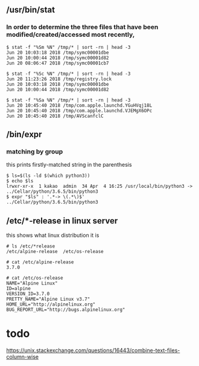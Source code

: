 ## /usr/bin/stat
### In order to determine the three files that have been modified/created/accessed most recently,
```console
$ stat -f "%Sm %N" /tmp/* | sort -rn | head -3
Jun 20 10:03:18 2018 /tmp/symc00001dbe
Jun 20 10:00:44 2018 /tmp/symc00001d82
Jun 20 08:06:47 2018 /tmp/symc00001cb7

$ stat -f "%Sc %N" /tmp/* | sort -rn | head -3
Jun 20 11:23:26 2018 /tmp/registry.lock
Jun 20 10:03:18 2018 /tmp/symc00001dbe
Jun 20 10:00:44 2018 /tmp/symc00001d82

$ stat -f "%Sa %N" /tmp/* | sort -rn | head -3
Jun 20 10:45:40 2018 /tmp/com.apple.launchd.YGuHVqj18L
Jun 20 10:45:40 2018 /tmp/com.apple.launchd.VJEMgX6OPc
Jun 20 10:45:40 2018 /tmp/AVScanfclC
```

## /bin/expr
### matching by group
this prints firstly-matched string in the parenthesis
```
$ ls=$(ls -ld $(which python3))
$ echo $ls
lrwxr-xr-x  1 kakao  admin  34 Apr  4 16:25 /usr/local/bin/python3 -> ../Cellar/python/3.6.5/bin/python3
$ expr "$ls" : '.*-> \(.*\)$'
../Cellar/python/3.6.5/bin/python3
```

## /etc/*-release in linux server
this shows what linux distribution it is
```console
# ls /etc/*release
/etc/alpine-release  /etc/os-release

# cat /etc/alpine-release 
3.7.0

# cat /etc/os-release 
NAME="Alpine Linux"
ID=alpine
VERSION_ID=3.7.0
PRETTY_NAME="Alpine Linux v3.7"
HOME_URL="http://alpinelinux.org"
BUG_REPORT_URL="http://bugs.alpinelinux.org"
```

# todo
https://unix.stackexchange.com/questions/16443/combine-text-files-column-wise
